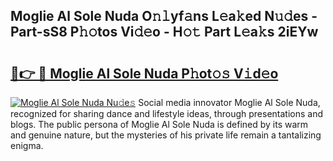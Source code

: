 ## Moglie Al Sole Nuda O𝚗𝚕yf𝚊ns L𝚎a𝚔ed N𝚞𝚍es - Part-sS8 P𝚑𝚘tos Vi𝚍𝚎o - H𝚘𝚝 Part L𝚎a𝚔s 2iEYw

# <h2><a href="http://kfdb43r.oniu.top/?m=Moglie+Al+Sole+Nuda">🔗👉 🔴 Moglie Al Sole Nuda P𝚑ot𝚘𝚜 V𝚒d𝚎o</a></h2>

[![Moglie Al Sole Nuda Nu𝚍e𝚜](https://i.imgur.com/0qMVB7G.gif)](http://kfdb43r.oniu.top/?m=Moglie+Al+Sole+Nuda)
Social media innovator Moglie Al Sole Nuda, recognized for sharing dance and lifestyle ideas, through presentations and blogs. The public persona of Moglie Al Sole Nuda is defined by its warm and genuine nature, but the mysteries of his private life remain a tantalizing enigma.  
